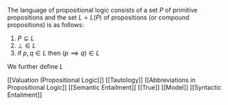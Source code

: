 The language of propositional logic consists of a set $P$ of primitive propositions and the set $L=L(P)$ of propositions (or compound propositions) is as follows:
1. $P\subseteq L$
2. $\bot\in L$
3. if $p,q\in L$ then $(p \implies q)\in L$

We further define $L_{}$

[[Valuation (Propositional Logic)]]
[[Tautology]]
[[Abbreviations in Propositional Logic]]
[[Semantic Entailment]]
[[True]]
[[Model]]
[[Syntactic Entailment]]